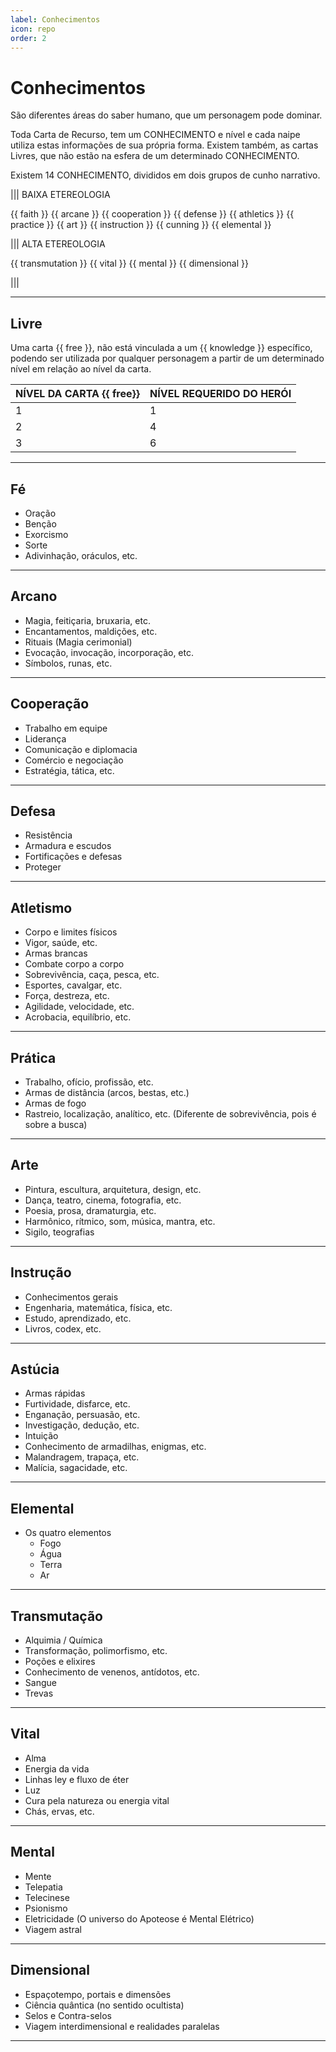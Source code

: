 ```yaml
---
label: Conhecimentos
icon: repo
order: 2
---
```


# Conhecimentos

São diferentes áreas do saber humano, que um personagem pode dominar.

Toda Carta de Recurso, tem um CONHECIMENTO e nível e cada naipe utiliza estas informações de sua própria forma. Existem também, as cartas Livres, que não estão na esfera de um determinado CONHECIMENTO.

Existem 14 CONHECIMENTO, divididos em dois grupos de cunho narrativo.

||| BAIXA ETEREOLOGIA

{{ faith }}
{{ arcane }}
{{ cooperation }}
{{ defense }}
{{ athletics }}
{{ practice }}
{{ art }}
{{ instruction }}
{{ cunning }}
{{ elemental }}

||| ALTA ETEREOLOGIA

{{ transmutation }}
{{ vital }}
{{ mental }}
{{ dimensional }}

|||

---

## Livre

Uma carta {{ free }}, não está vinculada a um {{ knowledge }} específico, podendo ser utilizada por qualquer personagem a partir de um determinado nível em relação ao nível da carta.

NÍVEL DA CARTA {{ free}} | NÍVEL REQUERIDO DO HERÓI
---                      | ---
1                        | 1
2                        | 4
3                        | 6

---

## Fé

* Oração
* Benção
* Exorcismo
* Sorte
* Adivinhação, oráculos, etc.

---

## Arcano

* Magia, feitiçaria, bruxaria, etc.
* Encantamentos, maldições, etc.
* Rituais (Magia cerimonial)
* Evocação, invocação, incorporação, etc.
* Símbolos, runas, etc.

---

## Cooperação

* Trabalho em equipe
* Liderança
* Comunicação e diplomacia
* Comércio e negociação
* Estratégia, tática, etc.

---

## Defesa

* Resistência
* Armadura e escudos
* Fortificações e defesas
* Proteger

---

## Atletismo

* Corpo e limites físicos
* Vigor, saúde, etc.
* Armas brancas
* Combate corpo a corpo
* Sobrevivência, caça, pesca, etc.
* Esportes, cavalgar, etc.
* Força, destreza, etc.
* Agilidade, velocidade, etc.
* Acrobacia, equilíbrio, etc.

---

## Prática

* Trabalho, ofício, profissão, etc.
* Armas de distância (arcos, bestas, etc.)
* Armas de fogo
* Rastreio, localização, analítico, etc. (Diferente de sobrevivência, pois é sobre a busca)

---

## Arte

* Pintura, escultura, arquitetura, design, etc.
* Dança, teatro, cinema, fotografia, etc.
* Poesia, prosa, dramaturgia, etc.
* Harmônico, rítmico, som, música, mantra, etc.
* Sigilo, teografias

---

## Instrução

* Conhecimentos gerais
* Engenharia, matemática, física, etc.
* Estudo, aprendizado, etc.
* Livros, codex, etc.

---

## Astúcia

* Armas rápidas
* Furtividade, disfarce, etc.
* Enganação, persuasão, etc.
* Investigação, dedução, etc.
* Intuição
* Conhecimento de armadilhas, enigmas, etc.
* Malandragem, trapaça, etc.
* Malícia, sagacidade, etc.

---

## Elemental

* Os quatro elementos
    * Fogo
    * Água
    * Terra
    * Ar

---

## Transmutação

* Alquimia / Química
* Transformação, polimorfismo, etc.
* Poções e elixires
* Conhecimento de venenos, antídotos, etc.
* Sangue
* Trevas

---

## Vital

* Alma
* Energia da vida
* Linhas ley e fluxo de éter
* Luz
* Cura pela natureza ou energia vital
* Chás, ervas, etc.

---

## Mental

* Mente
* Telepatia
* Telecinese
* Psionismo
* Eletricidade (O universo do Apoteose é Mental Elétrico)
* Viagem astral

---

## Dimensional

* Espaçotempo, portais e dimensões
* Ciência quântica (no sentido ocultista)
* Selos e Contra-selos
* Viagem interdimensional e realidades paralelas

---
